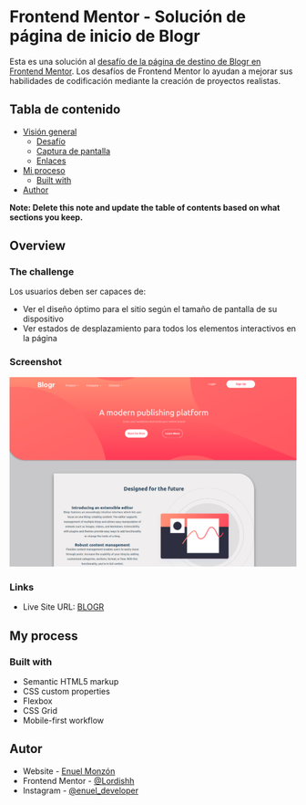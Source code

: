 # Frontend Mentor - Solución de página de inicio de Blogr

Esta es una solución al [desafío de la página de destino de Blogr en Frontend Mentor](https://www.frontendmentor.io/challenges/blogr-landing-page-EX2RLAApP). Los desafíos de Frontend Mentor lo ayudan a mejorar sus habilidades de codificación mediante la creación de proyectos realistas.

## Tabla de contenido

- [Visión general](#overview)
  - [Desafío](#the-challenge)
  - [Captura de pantalla](#screenshot)
  - [Enlaces](#links)
- [Mi proceso](#my-process)
  - [Built with](#built-with)
- [Author](#author)

**Note: Delete this note and update the table of contents based on what sections you keep.**

## Overview

### The challenge

Los usuarios deben ser capaces de:

- Ver el diseño óptimo para el sitio según el tamaño de pantalla de su dispositivo
- Ver estados de desplazamiento para todos los elementos interactivos en la página

### Screenshot

![](./screenshot.png)

### Links

- Live Site URL: [BLOGR](https://enu-blogr.netlify.app)

## My process

### Built with

- Semantic HTML5 markup
- CSS custom properties
- Flexbox
- CSS Grid
- Mobile-first workflow

## Autor

- Website - [Enuel Monzón](https://enuelmonzon.netlify.app/)
- Frontend Mentor - [@Lordishh](https://www.frontendmentor.io/profile/yourusername)
- Instagram - [@enuel_developer](https://www.instagram.com/enuel_developer/)
